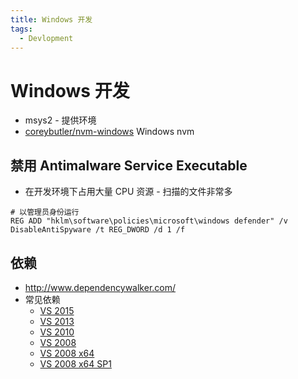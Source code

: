 ```yaml
---
title: Windows 开发
tags:
  - Devlopment
---
```


# Windows 开发

- msys2 - 提供环境
- [coreybutler/nvm-windows](https://github.com/coreybutler/nvm-windows)
  Windows nvm

## 禁用 Antimalware Service Executable

- 在开发环境下占用大量 CPU 资源 - 扫描的文件非常多

```batch
# 以管理员身份运行
REG ADD "hklm\software\policies\microsoft\windows defender" /v DisableAntiSpyware /t REG_DWORD /d 1 /f
```

## 依赖

- http://www.dependencywalker.com/
- 常见依赖
  - [VS 2015](https://www.microsoft.com/zh-cn/download/details.aspx?id=48145)
  - [VS 2013](https://www.microsoft.com/zh-cn/download/details.aspx?id=40784)
  - [VS 2010](https://www.microsoft.com/zh-cn/download/details.aspx?id=5555)
  - [VS 2008](https://www.microsoft.com/zh-cn/download/details.aspx?id=29)
  - [VS 2008 x64](https://www.microsoft.com/zh-cn/download/details.aspx?id=15336)
  - [VS 2008 x64 SP1](https://www.microsoft.com/zh-cn/download/details.aspx?id=5582)
